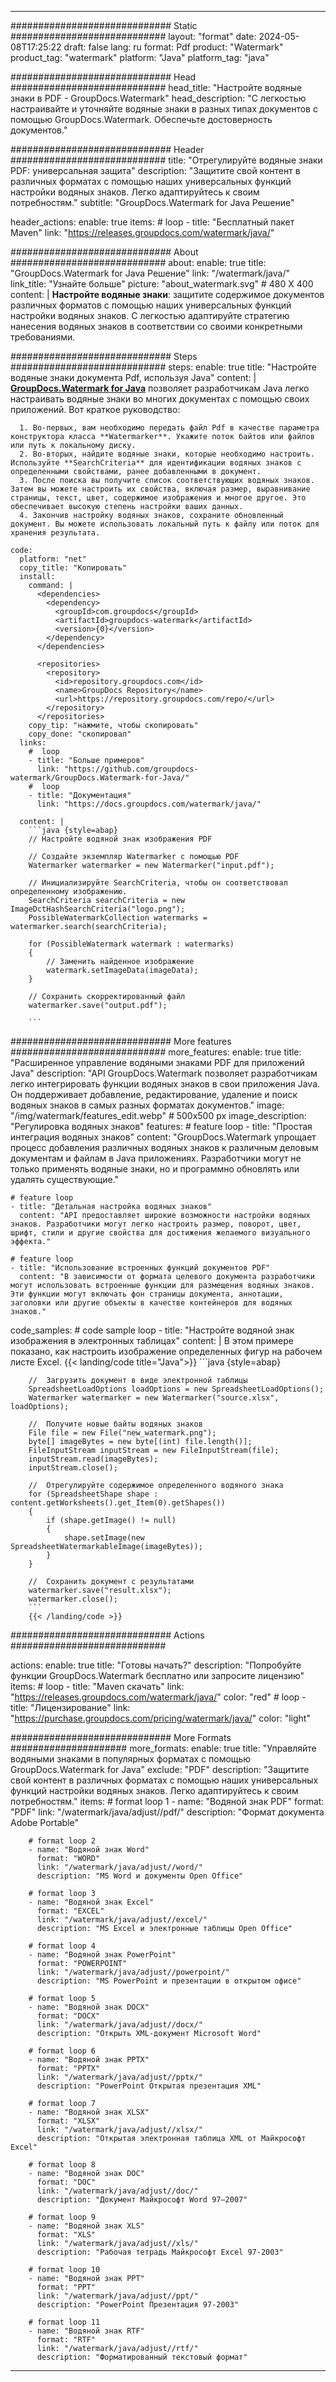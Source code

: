 
---
############################# Static ############################
layout: "format"
date:  2024-05-08T17:25:22
draft: false
lang: ru
format: Pdf
product: "Watermark"
product_tag: "watermark"
platform: "Java"
platform_tag: "java"

############################# Head ############################
head_title: "Настройте водяные знаки в PDF - GroupDocs.Watermark"
head_description: "С легкостью настраивайте и уточняйте водяные знаки в разных типах документов с помощью GroupDocs.Watermark. Обеспечьте достоверность документов."

############################# Header ############################
title: "Отрегулируйте водяные знаки PDF: универсальная защита" 
description: "Защитите свой контент в различных форматах с помощью наших универсальных функций настройки водяных знаков. Легко адаптируйтесь к своим потребностям."
subtitle: "GroupDocs.Watermark for Java Решение" 

header_actions:
  enable: true
  items:
    #  loop
    - title: "Бесплатный пакет Maven"
      link: "https://releases.groupdocs.com/watermark/java/"
      
############################# About ############################
about:
    enable: true
    title: "GroupDocs.Watermark for Java Решение"
    link: "/watermark/java/"
    link_title: "Узнайте больше"
    picture: "about_watermark.svg" # 480 X 400
    content: |
       **Настройте водяные знаки**: защитите содержимое документов различных форматов с помощью наших универсальных функций настройки водяных знаков. С легкостью адаптируйте стратегию нанесения водяных знаков в соответствии со своими конкретными требованиями.

############################# Steps ############################
steps:
    enable: true
    title: "Настройте водяные знаки документа Pdf, используя Java"
    content: |
      **[GroupDocs.Watermark for Java](https://products.groupdocs.com/watermark/java/)** позволяет разработчикам Java легко настраивать водяные знаки во многих документах с помощью своих приложений. Вот краткое руководство:
      
      1. Во-первых, вам необходимо передать файл Pdf в качестве параметра конструктора класса **Watermarker**. Укажите поток байтов или файлов или путь к локальному диску.
      2. Во-вторых, найдите водяные знаки, которые необходимо настроить. Используйте **SearchCriteria** для идентификации водяных знаков с определенными свойствами, ранее добавленными в документ.
      3. После поиска вы получите список соответствующих водяных знаков. Затем вы можете настроить их свойства, включая размер, выравнивание страницы, текст, цвет, содержимое изображения и многое другое. Это обеспечивает высокую степень настройки ваших данных.
      4. Закончив настройку водяных знаков, сохраните обновленный документ. Вы можете использовать локальный путь к файлу или поток для хранения результата.
   
    code:
      platform: "net"
      copy_title: "Копировать"
      install:
        command: |
          <dependencies>
            <dependency>
              <groupId>com.groupdocs</groupId>
              <artifactId>groupdocs-watermark</artifactId>
              <version>{0}</version>
            </dependency>
          </dependencies>

          <repositories>
            <repository>
              <id>repository.groupdocs.com</id>
              <name>GroupDocs Repository</name>
              <url>https://repository.groupdocs.com/repo/</url>
            </repository>
          </repositories>
        copy_tip: "нажмите, чтобы скопировать"
        copy_done: "скопировал"
      links:
        #  loop
        - title: "Больше примеров"
          link: "https://github.com/groupdocs-watermark/GroupDocs.Watermark-for-Java/"
        #  loop
        - title: "Документация"
          link: "https://docs.groupdocs.com/watermark/java/"
          
      content: |
        ```java {style=abap}
        // Настройте водяной знак изображения PDF

        // Создайте экземпляр Watermarker с помощью PDF
        Watermarker watermarker = new Watermarker("input.pdf");
        
        // Инициализируйте SearchCriteria, чтобы он соответствовал определенному изображению.
        SearchCriteria searchCriteria = new ImageDctHashSearchCriteria("logo.png");
        PossibleWatermarkCollection watermarks = watermarker.search(searchCriteria);

        for (PossibleWatermark watermark : watermarks)
        {
            // Заменить найденное изображение
            watermark.setImageData(imageData);
        }

        // Сохранить скорректированный файл
        watermarker.save("output.pdf");
        
        ```
        
############################# More features ############################
more_features:
  enable: true
  title: "Расширенное управление водяными знаками PDF для приложений Java"
  description: "API GroupDocs.Watermark позволяет разработчикам легко интегрировать функции водяных знаков в свои приложения Java. Он поддерживает добавление, редактирование, удаление и поиск водяных знаков в самых разных форматах документов."
  image: "/img/watermark/features_edit.webp" # 500x500 px
  image_description: "Регулировка водяных знаков"
  features:
    # feature loop
    - title: "Простая интеграция водяных знаков"
      content: "GroupDocs.Watermark упрощает процесс добавления различных водяных знаков к различным деловым документам и файлам в Java приложениях. Разработчики могут не только применять водяные знаки, но и программно обновлять или удалять существующие."

    # feature loop
    - title: "Детальная настройка водяных знаков"
      content: "API предоставляет широкие возможности настройки водяных знаков. Разработчики могут легко настроить размер, поворот, цвет, шрифт, стили и другие свойства для достижения желаемого визуального эффекта."

    # feature loop
    - title: "Использование встроенных функций документов PDF"
      content: "В зависимости от формата целевого документа разработчики могут использовать встроенные функции для размещения водяных знаков. Эти функции могут включать фон страницы документа, аннотации, заголовки или другие объекты в качестве контейнеров для водяных знаков."
      
  code_samples:
    # code sample loop
    - title: "Настройте водяной знак изображения в электронных таблицах"
      content: |
        В этом примере показано, как настроить изображение определенных фигур на рабочем листе Excel.
        {{< landing/code title="Java">}}
        ```java {style=abap}
        
        //  Загрузить документ в виде электронной таблицы
        SpreadsheetLoadOptions loadOptions = new SpreadsheetLoadOptions();
        Watermarker watermarker = new Watermarker("source.xlsx", loadOptions);

        //  Получите новые байты водяных знаков
        File file = new File("new_watermark.png");
        byte[] imageBytes = new byte[(int) file.length()];
        FileInputStream inputStream = new FileInputStream(file);
        inputStream.read(imageBytes);
        inputStream.close();

        //  Отрегулируйте содержимое определенного водяного знака
        for (SpreadsheetShape shape : content.getWorksheets().get_Item(0).getShapes())
        {
            if (shape.getImage() != null)
            {
                shape.setImage(new SpreadsheetWatermarkableImage(imageBytes));
            }
        }

        //  Сохранить документ с результатами
        watermarker.save("result.xlsx");
        watermarker.close();
        ```
        {{< /landing/code >}}


############################# Actions ############################

actions:
  enable: true
  title: "Готовы начать?"
  description: "Попробуйте функции GroupDocs.Watermark бесплатно или запросите лицензию"
  items:
    #  loop
    - title: "Maven скачать"
      link: "https://releases.groupdocs.com/watermark/java/"
      color: "red"
        #  loop
    - title: "Лицензирование"
      link: "https://purchase.groupdocs.com/pricing/watermark/java/"
      color: "light"


############################# More Formats #####################
more_formats:
    enable: true
    title: "Управляйте водяными знаками в популярных форматах с помощью GroupDocs.Watermark for Java"
    exclude: "PDF"
    description: "Защитите свой контент в различных форматах с помощью наших универсальных функций настройки водяных знаков. Легко адаптируйтесь к своим потребностям."
    items: 
        # format loop 1
        - name: "Водяной знак PDF"
          format: "PDF"
          link: "/watermark/java/adjust//pdf/"
          description: "Формат документа Adobe Portable"

        # format loop 2
        - name: "Водяной знак Word"
          format: "WORD"
          link: "/watermark/java/adjust//word/"
          description: "MS Word и документы Open Office"
          
        # format loop 3
        - name: "Водяной знак Excel"
          format: "EXCEL"
          link: "/watermark/java/adjust//excel/"
          description: "MS Excel и электронные таблицы Open Office"

        # format loop 4
        - name: "Водяной знак PowerPoint"
          format: "POWERPOINT"
          link: "/watermark/java/adjust//powerpoint/"
          description: "MS PowerPoint и презентации в открытом офисе"

        # format loop 5
        - name: "Водяной знак DOCX"
          format: "DOCX"
          link: "/watermark/java/adjust//docx/"
          description: "Открыть XML-документ Microsoft Word"
          
        # format loop 6
        - name: "Водяной знак PPTX"
          format: "PPTX"
          link: "/watermark/java/adjust//pptx/"
          description: "PowerPoint Открытая презентация XML"
          
        # format loop 7
        - name: "Водяной знак XLSX"
          format: "XLSX"
          link: "/watermark/java/adjust//xlsx/"
          description: "Открытая электронная таблица XML от Майкрософт Excel"

        # format loop 8
        - name: "Водяной знак DOC"
          format: "DOC"
          link: "/watermark/java/adjust//doc/"
          description: "Документ Майкрософт Word 97—2007"

        # format loop 9
        - name: "Водяной знак XLS"
          format: "XLS"
          link: "/watermark/java/adjust//xls/"
          description: "Рабочая тетрадь Майкрософт Excel 97-2003"

        # format loop 10
        - name: "Водяной знак PPT"
          format: "PPT"
          link: "/watermark/java/adjust//ppt/"
          description: "PowerPoint Презентация 97-2003"

        # format loop 11
        - name: "Водяной знак RTF"
          format: "RTF"
          link: "/watermark/java/adjust//rtf/"
          description: "Форматированный текстовый формат"

---
